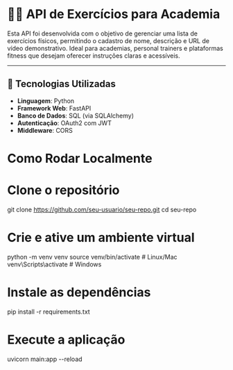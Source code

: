 # 🏋️‍♂️ API de Exercícios para Academia

Esta API foi desenvolvida com o objetivo de gerenciar uma lista de exercícios físicos, permitindo o cadastro de nome, descrição e URL de vídeo demonstrativo. Ideal para academias, personal trainers e plataformas fitness que desejam oferecer instruções claras e acessíveis.

---

## 🚀 Tecnologias Utilizadas

- **Linguagem**: Python
- **Framework Web**: FastAPI
- **Banco de Dados**: SQL (via SQLAlchemy)
- **Autenticação**: OAuth2 com JWT
- **Middleware**: CORS

#  Como Rodar Localmente

# Clone o repositório
git clone https://github.com/seu-usuario/seu-repo.git
cd seu-repo

# Crie e ative um ambiente virtual
python -m venv venv
source venv/bin/activate  # Linux/Mac
venv\Scripts\activate     # Windows

# Instale as dependências
pip install -r requirements.txt

# Execute a aplicação
uvicorn main:app --reload
